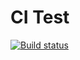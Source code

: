# CI Test 
[![Build status](https://ci.appveyor.com/api/projects/status/av9wdy0j92oj3o0n?svg=true)](https://ci.appveyor.com/project/Julie-T/advanced-1)